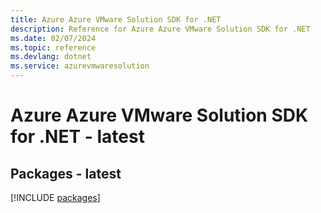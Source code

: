 ```yaml
---
title: Azure Azure VMware Solution SDK for .NET
description: Reference for Azure Azure VMware Solution SDK for .NET
ms.date: 02/07/2024
ms.topic: reference
ms.devlang: dotnet
ms.service: azurevmwaresolution
---
```

# Azure Azure VMware Solution SDK for .NET - latest
## Packages - latest
[!INCLUDE [packages](azure-vmware-solution-index.md)]